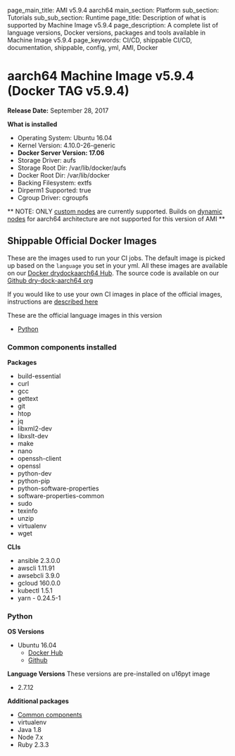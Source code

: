 page_main_title: AMI v5.9.4 aarch64
main_section: Platform
sub_section: Tutorials
sub_sub_section: Runtime
page_title: Description of what is supported by Machine Image v5.9.4
page_description: A complete list of language versions, Docker versions, packages and tools available in Machine Image v5.9.4
page_keywords: CI/CD, shippable CI/CD, documentation, shippable, config, yml, AMI, Docker

# aarch64 Machine Image v5.9.4 (Docker TAG v5.9.4)

**Release Date:** September 28, 2017

**What is installed**

* Operating System: Ubuntu 16.04
* Kernel Version: 4.10.0-26-generic
* **Docker Server Version: 17.06**
* Storage Driver: aufs
* Storage Root Dir: /var/lib/docker/aufs
* Docker Root Dir: /var/lib/docker
* Backing Filesystem: extfs
* Dirperm1 Supported: true
* Cgroup Driver: cgroupfs

** NOTE: ONLY [custom nodes](/platform/tutorial/runtime/custom-nodes/) are currently supported. Builds on [dynamic nodes](/platform/tutorial/runtime/dynamic-nodes/) for aarch64 architecture are not supported for this version of AMI
**

## Shippable Official Docker Images
These are the images used to run your CI jobs. The default image is picked up
based on the `language` you set in your yml. All these images are available on
our [Docker drydockaarch64 Hub](https://hub.docker.com/u/drydockaarch64/). The source code is
available on our [Github dry-dock-aarch64 org](https://github.com/dry-dock-aarch64)

If you would like to use your own CI images in place of the official images,
instructions are [described here](/ci/custom-docker-image/)

These are the official language images in this version

* [Python](#pyt-592)

<a name="common-532"></a>
### Common components installed

**Packages**

* build-essential
* curl
* gcc
* gettext
* git
* htop
* jq
* libxml2-dev
* libxslt-dev
* make
* nano
* openssh-client
* openssl
* python-dev
* python-pip
* python-software-properties
* software-properties-common
* sudo
* texinfo
* unzip
* virtualenv
* wget

**CLIs**

* ansible 2.3.0.0
* awscli 1.11.91
* awsebcli 3.9.0
* gcloud 160.0.0
* kubectl 1.5.1
* yarn - 0.24.5-1

<a name="pyt-592"></a>
### Python
**OS Versions**

* Ubuntu 16.04
	* [Docker Hub](https://hub.docker.com/r/drydockaarch64/u16pyt/tags/)
	* [Github](https://github.com/dry-dock-aarch64/u16pyt)

**Language Versions**
These versions are pre-installed on u16pyt image

* 2.7.12

**Additional packages**

* [Common components](#common-532)
* virtualenv
* Java 1.8
* Node 7.x
* Ruby 2.3.3


